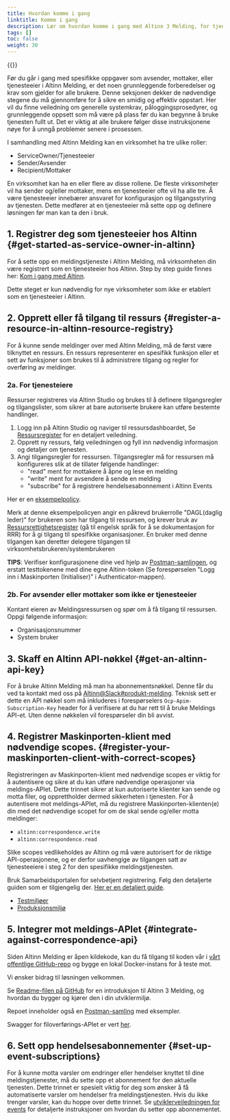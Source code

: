 ```yaml
---
title: Hvordan komme i gang
linktitle: Komme i gang
description: Lær om hvordan komme i gang med Altinn 3 Melding, for tjenesteeiere, avsendere og mottakere
tags: []
toc: false
weight: 30
---
```


{{<children />}}

Før du går i gang med spesifikke oppgaver som avsender, mottaker, eller tjenesteeier i Altinn Melding, er det noen grunnleggende forberedelser og krav som gjelder for alle brukere. Denne seksjonen dekker de nødvendige stegene du må gjennomføre for å sikre en smidig og effektiv oppstart. Her vil du finne veiledning om generelle systemkrav, påloggingsprosedyrer, og grunnleggende oppsett som må være på plass før du kan begynne å bruke tjenesten fullt ut. Det er viktig at alle brukere følger disse instruksjonene nøye for å unngå problemer senere i prosessen.

I samhandling med Altinn Melding kan en virksomhet ha tre ulike roller: 

- ServiceOwner/Tjenesteeier 
- Sender/Avsender 
- Recipient/Mottaker 

En virksomhet kan ha en eller flere av disse rollene. De fleste virksomheter vil ha sender og/eller mottaker, mens en tjenesteeier ofte vil ha alle tre. Å være tjenesteeier innebærer ansvaret for konfigurasjon og tilgangsstyring av tjenesten. Dette medfører at en tjenesteeier må sette opp og definere løsningen før man kan ta den i bruk. 

## 1. Registrer deg som tjenesteeier hos Altinn {#get-started-as-service-owner-in-altinn}

For å sette opp en meldingstjeneste i Altinn Melding, må virksomheten din være registrert som en tjenesteeier hos Altinn. Step by step guide finnes her:
[Kom i gang med Altinn](https://www.altinndigital.no/kom-i-gang/guide-kom-i-gang-med-altinn/).

Dette steget er kun nødvendig for nye virksomheter som ikke er etablert som en tjenesteeier i Altinn. 

## 2. Opprett eller få tilgang til ressurs {#register-a-resource-in-altinn-resource-registry}
For å kunne sende meldinger over med Altinn Melding, må de først være tilknyttet en ressurs. 
En ressurs representerer en spesifikk funksjon eller et sett av funksjoner som brukes til å administrere tilgang og regler for overføring av meldinger. 

### 2a. For tjenesteiere
Ressurser registreres via Altinn Studio og brukes til å definere tilgangsregler og tilgangslister, som sikrer at bare autoriserte brukere kan utføre bestemte handlinger.

1. Logg inn på Altinn Studio og naviger til ressursdashboardet, Se [Ressursregister](../../authorization/guides/create-resource-resource-admin/) for en detaljert veiledning.
2. Opprett ny ressurs, følg veiledningen og fyll inn nødvendig informasjon og detaljer om tjenesten.
3. Angi tilgangsregler for ressursen. Tilgangsregler må for ressursen må konfigureres slik at de tillater følgende handlinger:
    - "read" ment for mottakere å åpne og lese en melding
    - "write" ment for avsendere å sende en melding
    - "subscribe" for å registrere hendelsesabonnement i Altinn Events

Her er en [eksempelpolicy](ExamplePolicy.xml).

Merk at denne eksempelpolicyen angir en påkrevd brukerrolle "DAGL(daglig leder)" for brukeren som har tilgang til ressursen, og krever bruk av [Ressursrettighetsregister](../../authorization/what-do-you-get/resourceregistry/) (gå til engelsk språk for å se dokumentasjon for RRR) for å gi tilgang til spesifikke organisasjoner.
En bruker med denne tilgangen kan deretter delegere tilgangen til virksomhetsbrukeren/systembrukeren

**TIPS**: Verifiser konfigurasjonene dine ved hjelp av [Postman-samlingen](https://github.com/Altinn/altinn-correspondence/blob/main/altinn-correspondence-postman-collection.json), og erstatt testtokenene med dine egne Altinn-token (Se forespørselen "Logg inn i Maskinporten (Initialiser)" i Authenticator-mappen).

### 2b. For avsender eller mottaker som ikke er tjenesteeier
Kontant eieren av Meldingsressursen og spør om å få tilgang til ressursen. Oppgi følgende informasjon:
- Organisasjonsnummer
- System bruker

## 3. Skaff en Altinn API-nøkkel {#get-an-altinn-api-key}

For å bruke Altinn Melding må man ha abonnementsnøkkel. Denne får du ved ta kontakt med oss på [Altinn@Slack#produkt-melding](https://join.slack.com/t/altinn/shared_invite/zt-7c77c9si-ZnMFwGNtab1aFdC6H_vwog).
Teknisk sett er dette en API nøkkel som må inkluderes i forespørselers `Ocp-Apim-Subscription-Key` header for å verifisere at du har rett til å bruke Meldings API-et. Uten denne nøkkelen vil forespørseler din bli avvist.


## 4. Registrer Maskinporten-klient med nødvendige scopes. {#register-your-maskinporten-client-with-correct-scopes}

Registreringen av Maskinporten-klient med nødvendige scopes er viktig for å autentisere og sikre at du kan utføre nødvendige operasjoner via meldings-APIet. Dette trinnet sikrer at kun autoriserte klienter kan sende og motta filer, og opprettholder dermed sikkerheten i tjenesten.
For å autentisere mot meldings-APIet, må du registrere Maskinporten-klienten(e) din med det nødvendige scopet for om de skal sende og/eller motta meldinger:

- `altinn:correspondence.write` 
- `altinn:correspondence.read` 

Slike scopes vedlikeholdes av Altinn og må være autorisert for de riktige API-operasjonene, og er derfor uavhengige av tilgangen satt av tjenesteeiere i steg 2 for den spesifikke meldingstjenesten.

Bruk Samarbeidsportalen for selvbetjent registrering. Følg den detaljerte guiden som er tilgjengelig der. [Her er en detaljert guide](https://docs.digdir.no/docs/Maskinporten/maskinporten_sjolvbetjening_web#selvbetjening-som-api-konsument).

- [Testmiljøer](https://sjolvbetjening.test.samarbeid.digdir.no/)
- [Produksjonsmiljø](https://sjolvbetjening.samarbeid.digdir.no/)

## 5. Integrer mot meldings-APIet {#integrate-against-correspondence-api}
Siden Altinn Melding er åpen kildekode, kan du få tilgang til koden vår i [vårt offentlige GitHub-repo](https://github.com/Altinn/altinn-correspondence) og bygge en lokal Docker-instans for å teste mot.

Vi ønsker bidrag til løsningen velkommen.

Se [Readme-filen på GitHub](https://github.com/Altinn/altinn-correspondence/blob/main/README.md) for en introduksjon til Altinn 3 Melding, og hvordan du bygger og kjører den i din utviklermiljø.

Repoet inneholder også en [Postman-samling](https://github.com/Altinn/altinn-broker/blob/main/altinn-correspondence-postman-collection.json) med eksempler.

Swagger for filoverførings-APIet er vert [her](/api/correspondence/spec/).

## 6. Sett opp hendelsesabonnementer {#set-up-event-subscriptions}

For å kunne motta varsler om endringer eller hendelser knyttet til dine meldingstjenester, må du sette opp et abonnement for den aktuelle tjenesten.
Dette trinnet er spesielt viktig for deg som ønsker å få automatiserte varsler om hendelser fra meldingstjenesten. Hvis du ikke trenger varsler, kan du hoppe over dette trinnet.
Se [utviklerveiledningen for events](../developer-guides/events) for detaljerte instruksjoner om hvordan du setter opp abonnementet.
